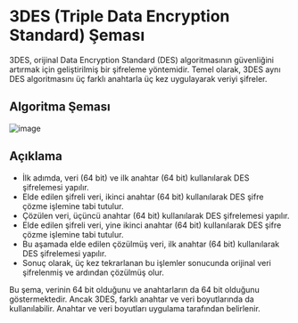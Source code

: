 # 3DES (Triple Data Encryption Standard) Şeması

3DES, orijinal Data Encryption Standard (DES) algoritmasının güvenliğini artırmak için geliştirilmiş bir şifreleme yöntemidir. Temel olarak, 3DES aynı DES algoritmasını üç farklı anahtarla üç kez uygulayarak veriyi şifreler.

## Algoritma Şeması

![image](https://github.com/ugurcomptech/3DES-Encryption/assets/133202238/1c92718e-f91a-453e-9728-7c6cb7c7afc7)



## Açıklama

- İlk adımda, veri (64 bit) ve ilk anahtar (64 bit) kullanılarak DES şifrelemesi yapılır.
- Elde edilen şifreli veri, ikinci anahtar (64 bit) kullanılarak DES şifre çözme işlemine tabi tutulur.
- Çözülen veri, üçüncü anahtar (64 bit) kullanılarak DES şifrelemesi yapılır.
- Elde edilen şifreli veri, yine ikinci anahtar (64 bit) kullanılarak DES şifre çözme işlemine tabi tutulur.
- Bu aşamada elde edilen çözülmüş veri, ilk anahtar (64 bit) kullanılarak DES şifrelemesi yapılır.
- Sonuç olarak, üç kez tekrarlanan bu işlemler sonucunda orijinal veri şifrelenmiş ve ardından çözülmüş olur.

Bu şema, verinin 64 bit olduğunu ve anahtarların da 64 bit olduğunu göstermektedir. Ancak 3DES, farklı anahtar ve veri boyutlarında da kullanılabilir. Anahtar ve veri boyutları uygulama tarafından belirlenir.

